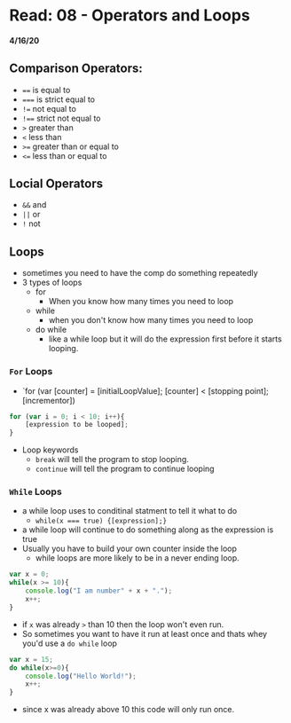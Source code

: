 # Read: 08 - Operators and Loops
#### 4/16/20

## Comparison Operators:
- `==` is equal to
- `===` is strict equal to
- `!=` not equal to
- `!==` strict not equal to
- `>` greater than
- `<` less than
- `>=` greater than or equal to
- `<=` less than or equal to

## Locial Operators
- `&&` and
- `||` or
- `!` not

## Loops
- sometimes you need to have the comp do something repeatedly
- 3 types of loops
    - for
        - When you know how many times you need to loop
    - while
        - when you don't know how many times you need to loop
    - do while
        - like a while loop but it will do the expression first before it starts looping.

### `For` Loops
- `for (var [counter] = [initialLoopValue]; [counter] < [stopping point]; [incrementor])

```javascript
for (var i = 0; i < 10; i++){
    [expression to be looped];
}
```

- Loop keywords
    - `break` will tell the program to stop looping.
    - `continue` will tell the program to continue looping

### `While` Loops
- a while loop uses to conditinal statment to tell it what to do
    - `while(x === true) {[expression];}`
- a while loop will continue to do something along as the expression is true
- Usually you have to build your own counter inside the loop
    - while loops are more likely to be in a never ending loop.

```javascript
var x = 0;
while(x >= 10){
    console.log("I am number" + x + ".");
    x++;
}
```

- if `x` was already `>` than 10 then the loop won't even run.
- So sometimes you want to have it run at least once and thats whey you'd use a `do while` loop
```javascript
var x = 15;
do while(x>=0){
    console.log("Hello World!");
    x++;
}
```
- since x was already above 10 this code will only run once.


